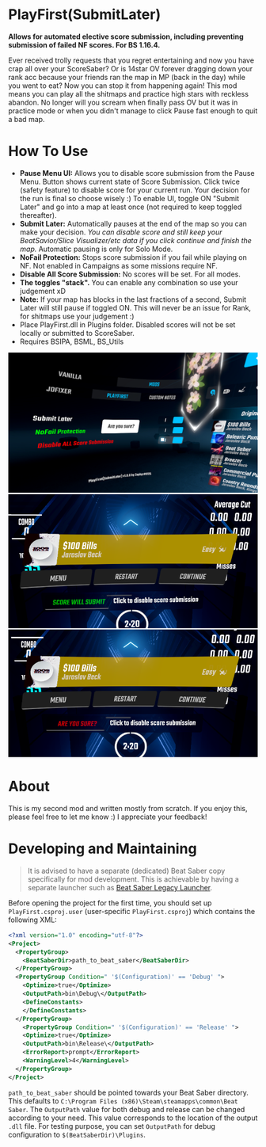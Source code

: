 # PlayFirst(SubmitLater)

**Allows for automated elective score submission, including preventing submission of failed NF scores. For BS 1.16.4.**

Ever received trolly requests that you regret entertaining and now you have crap all over your ScoreSaber? Or is 14star OV forever dragging down your rank acc because your friends ran the map in MP (back in the day) while you went to eat? Now you can stop it from happening again!
This mod means you can play all the shitmaps and practice high stars with reckless abandon. No longer will you scream when finally pass OV but it was in practice mode or when you didn't manage to click Pause fast enough to quit a bad map.

# How To Use

- **Pause Menu UI:** Allows you to disable score submission from the Pause Menu. Button shows current state of Score Submission. Click twice (safety feature) to disable score for your current run. Your decision for the run is final so choose wisely :) To enable UI, toggle ON "Submit Later" and go into a map at least once (not required to keep toggled thereafter).
- **Submit Later:** Automatically pauses at the end of the map so you can make your decision. _You can disable score and still keep your BeatSavior/Slice Visualizer/etc data if you click continue and finish the map._ Automatic pausing is only for Solo Mode.
- **NoFail Protection:** Stops score submission if you fail while playing on NF. Not enabled in Campaigns as some missions require NF.
- **Disable All Score Submission:** No scores will be set. For all modes.
- **The toggles "stack".** You can enable any combination so use your judgement xD
- **Note:** If your map has blocks in the last fractions of a second, Submit Later will still pause if toggled ON. This will never be an issue for Rank, for shitmaps use your judgement :)
- Place PlayFirst.dll in Plugins folder. Disabled scores will not be set locally or submitted to ScoreSaber.
- Requires BSIPA, BSML, BS_Utils

![screenshot](Docs/Images/menu_1_small.png)
![screenshot](Docs/Images/menu_1a_small.png)

# About

This is my second mod and written mostly from scratch. If you enjoy this, please feel free to let me know :) I appreciate your feedback!

# Developing and Maintaining

> It is advised to have a separate (dedicated) Beat Saber copy specifically for mod development. This is achievable by having a separate launcher such as [Beat Saber Legacy Launcher](https://bslegacy.com/).

Before opening the project for the first time, you should set up `PlayFirst.csproj.user` (user-specific `PlayFirst.csproj`) which contains the following XML:

```xml
<?xml version="1.0" encoding="utf-8"?>
<Project>
  <PropertyGroup>
    <BeatSaberDir>path_to_beat_saber</BeatSaberDir>
  </PropertyGroup>
  <PropertyGroup Condition=" '$(Configuration)' == 'Debug' ">
    <Optimize>true</Optimize>
    <OutputPath>bin\Debug\</OutputPath>
    <DefineConstants>
    </DefineConstants>
  </PropertyGroup>
    <PropertyGroup Condition=" '$(Configuration)' == 'Release' ">
    <Optimize>true</Optimize>
    <OutputPath>bin\Release\</OutputPath>
    <ErrorReport>prompt</ErrorReport>
    <WarningLevel>4</WarningLevel>
  </PropertyGroup>
</Project>
```

`path_to_beat_saber` should be pointed towards your Beat Saber directory. This defaults to `C:\Program Files (x86)\Steam\steamapps\common\Beat Saber`.
The `OutputPath` value for both debug and release can be changed according to your need. This value corresponds to the location of the output `.dll` file.
For testing purpose, you can set `OutputPath` for debug configuration to `$(BeatSaberDir)\Plugins`.
